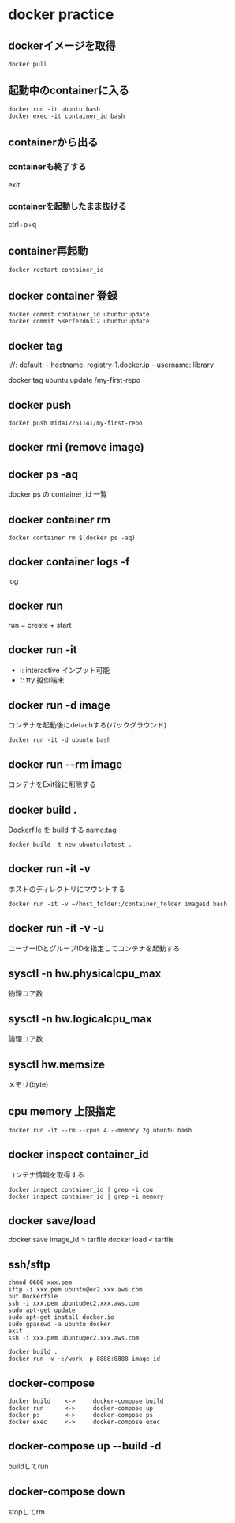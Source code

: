 # docker practice
## dockerイメージを取得
```
docker pull 
```

## 起動中のcontainerに入る
```
docker run -it ubuntu bash
docker exec -it container_id bash
```

## containerから出る
### containerも終了する
exit

### containerを起動したまま抜ける
ctrl+p+q

## container再起動
```
docker restart container_id
```

## docker container 登録
```
docker commit container_id ubuntu:update
docker commit 58ecfe2d6312 ubuntu:update
```

## docker tag
<hostname>:<port>/<username>/<repository>:<tag>
default:
    - hostname: registry-1.docker.ip
    - username: library

docker tag ubuntu:update <username>/my-first-repo

## docker push
```
docker push mida12251141/my-first-repo
```

## docker rmi (remove image)

## docker ps -aq
docker ps の container_id 一覧

## docker container rm
```
docker container rm $(docker ps -aq)
```

## docker container logs -f
log

## docker run
run = create + start

## docker run -it
- i: interactive インプット可能
- t: tty 擬似端末

## docker run -d image
コンテナを起動後にdetachする(バックグラウンド)

```
docker run -it -d ubuntu bash
```

## docker run --rm image
コンテナをExit後に削除する

## docker build .
Dockerfile を build する
name:tag

```
docker build -t new_ubuntu:latest .
```

## docker run -it -v
ホストのディレクトリにマウントする

```
docker run -it -v ~/host_folder:/container_folder imageid bash
```

## docker run -it -v -u
ユーザーIDとグループIDを指定してコンテナを起動する

## sysctl -n hw.physicalcpu_max
物理コア数

## sysctl -n hw.logicalcpu_max
論理コア数

## sysctl hw.memsize
メモリ(byte)

## cpu memory 上限指定

```
docker run -it --rm --cpus 4 --memory 2g ubuntu bash
```

## docker inspect container_id
コンテナ情報を取得する

```
docker inspect container_id | grep -i cpu
docker inspect container_id | grep -i memory
```

## docker save/load
docker save image_id > tarfile
docker load < tarfile

## ssh/sftp
```
chmod 0600 xxx.pem
sftp -i xxx.pem ubuntu@ec2.xxx.aws.com
put Dockerfile
ssh -i xxx.pem ubuntu@ec2.xxx.aws.com
sudo apt-get update
sudo apt-get install docker.io
sudo gpasswd -a ubuntu docker
exit
ssh -i xxx.pem ubuntu@ec2.xxx.aws.com

docker build .
docker run -v ~:/work -p 8888:8888 image_id
```

## docker-compose
```
docker build    <->     docker-compose build
docker run      <->     docker-compose up
docker ps       <->     docker-compose ps
docker exec     <->     docker-compose exec
```

## docker-compose up --build -d
buildしてrun

## docker-compose down
stopしてrm
